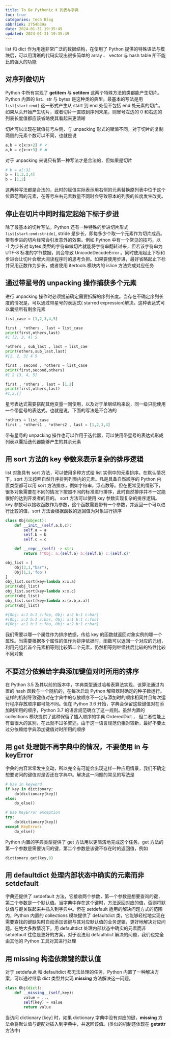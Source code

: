 ```yaml
---
title: To Be Pythonic Ⅱ 列表与字典
toc: true
categories: Tech Blog
abbrlink: 2754b39a
date: 2024-01-31 19:35:49
updated: 2024-01-31 19:35:49
---
```


list 和 dict 作为用途非常广泛的数据结构，在使用了 Python 提供的特殊语法与模块后，可以用清晰的代码实现出很多简单的 array 、 vector 与 hash table 所不能比的强大的功能

<!--more-->

## 对序列做切片

Python 中所有实现了 __getitem__ 与 __setitem__ 这两个特殊方法的类都能产生切片。Python 内置的 list、str 与 bytes 是这种类的典型。最基本的写法是用 `list[start:end]` 这一形式产生从 start 到 end 处但不包括 end 处元素的切片。如果从头开始产生切片，或者切片一直取到序列末尾，则冒号左边的 0 和右边的列表长度值都应该省略使其看起来更清晰

切片可以出现在赋值符号左侧，与 unpacking 形式的赋值不同，对于切片的复制两侧的元素个数可以不同，也就是说

```Python
a,b = c[x:x+2] # ✔
a,b = c[x:x+3] # ❌
```

对于 unpacking 来说只有第一种写法才是合法的，但如果是切片

```Python
# b = a[:3]
b = [1,2,3,4]
b = [1,2]
```

这两种写法都是合法的，此时的赋值实际表示用右侧的元素替换原列表中位于这个位置范围的元素，在等号左右元素数量不同时会导致原本的列表的长度发生改变。

## 停止在切片中同时指定起始下标于步进

除了最基本的切片写法，Python 还有一种特殊的步进切片形式 `list[start:end:stride]`, stride 是步长，即每多少个取一个元素作为切片成员。带有步进的切片经常会引发意外的效果。例如 Python 中有一个常见的技巧，以 -1 为步长对 bytes 类型的字符串做切片就能将字符串翻转过来，但若该字符串为 UTF-8 标准的字节数据，则会导致 UnicodeDecodeError 。同时使用起止下标和步进会让切片会增大阅读程序时的思考负担。如果要使用步进，最好省略起止下标并采用正数作为步长，或者使用 itertools 模块内的 islice 方法完成对应任务

## 通过带星号的 unpacking 操作捕获多个元素

进行 unpacking 操作时必须提前确定需要拆解的序列长度。当存在不确定序列长度的情况是，可以通过带星号的表达式( starred expression)解决。这种表达式可以囊括所有剩余元素

```Python
list_case = [1,2,3,4,5]

first , *others , last = list_case
print(first,others,last)
#1 [2, 3, 4] 5

*others , sub_last , last = list_cae
print(others,sub_last,last)
#[1, 2, 3] 4 5

first , second , *others = list_case
print(first,second,others)
#1 2 [3, 4, 5]

first , *others , last = [1,2]
print(first,others,last)
#1,2,[]
```

星号表达式需要搭配其他变量一同使用，以及对于单层结构来说，同一级只能使用一个带星号的表达式。也就是说，下面的写法是不合法的

```Python
*others = list_case
first , *others1 , *others2 , last = [1,2,3,4]
```

带有星号的 unpacking 操作也可以作用于迭代器，可以使用带星号的表达式形成列表以囊括迭代器能够产生的其余元素

## 用 sort 方法的 key 参数来表示复杂的排序逻辑

list 对象具有 sort 方法，可以使用多种方式给 list 实例中的元素排序。在默认情况下，sort 方法按照自然升序排列列表内的元素。凡是具备自然顺序的 Python 内置类型都可以用 sort 方法排序，例如字符串，浮点数等。但在更常见的情形下，很多对象需要在不同的情况下按照不同的标准进行排序，此时自然排序并不一定能很好的达到开发者的目的。 sort 方法可以使用 key 参数实现复杂的排序逻辑。key 参数可以接收函数作为参数，这个函数需要带有一个参数，并返回一个可以进行比较的值，sort 方法会根据函数的返回值为对象进行排序

```Python
class Obj(object):
    def __init__(self,a,b,c):
        self.a = a
        self.b = b
        self.c = c

    def __repr__(self) -> str:
        return f"Obj: a:{self.a} b:{self.b} c:{self.c}"

obj_list = [
    Obj(2,1,"bar"),
    Obj(1,1,'foo')
]
obj_list.sort(key=lambda x:x.a)
print(obj_list)
obj_list.sort(key=lambda x:x.c)
print(obj_list)
obj_list.sort(key=lambda x:(x.b,x.a))
print(obj_list)

#[Obj: a:1 b:1 c:foo, Obj: a:2 b:1 c:bar]
#[Obj: a:2 b:1 c:bar, Obj: a:1 b:1 c:foo]
#[Obj: a:1 b:1 c:foo, Obj: a:2 b:1 c:bar]
```

我们需要以哪一个属性作为排序依据，传给 key 的函数就返回对象实例的哪一个属性。当需要根据多个属性的值作为排序依据时，函数可以返回一个对应的元组，利用元组若首个元素相等则比较第二个元素，仍然相等则继续往后比较的特性比较不同对象

## 不要过分依赖给字典添加键值对时所用的排序

在 Python 3.5 及其以前的版本中，字典类型通过哈希表算法实现，该算法通过内置的 hash 函数与一个随机的，在每次启动 Python 解释器时确定的种子数运行。这样的机制导致键值对在字典中的存放顺序不一定与添加时的顺序相同并且每次运行程序存放顺序都可能不同。但在 Python 3.6 开始，字典会保留这些键值对在添加时所用的顺序，Python 3.7 的语言规范确立了这一规则。虽然内置的 collections 模块提供了这种保留了插入顺序的字典 OrderedDict ， 但二者性能上有着很大的区别，在此就不过多赘述。由于这一语言规范仍相对较新，最好不要太过分依赖给字典添加键值对时所用的顺序

## 用 get 处理键不再字典中的情况，不要使用 in 与 keyError

字典的内容常常发生变动，所以完全有可能会出现这样一种应用情景，我们不确定想要访问的键值对是否还在字典中。解决这一问题的常见的写法是

```Python
# Use in keyword
if key in dictionary:
    do(dictionary[key])
else:
    do_else()

# Use KeyError exception
try:
    do(dictionary[key])
except KeyError:
    do_else()
```

Python 内置的字典类型提供了 get 方法用以更简洁地完成这个任务。get 方法的第一个参数是需要访问的键，第二个参数是该键不存在时的返回值，例如

```Python
dictionary.get(key,0)
```

## 用 defaultdict 处理内部状态中确实的元素而非 setdefault

字典还提供了 setdefault 方法，它接收两个参数，第一个参数是想要查询的键，第二个参数是一个默认值。当字典中存在这个键时，方法返回对应的值，否则将默认值与键关联起来并插入到字典中。但在 setdefault 适用的解决问题方式的范围内，Python 内置的 collections 模块提供了 defaultdict 类，它能够轻松地实现在需要查找的键缺失时自动添加该键与其对应默认值的业务逻辑，更好地解决对应问题。在绝大多数情况下，用 defaultdict 处理内部状态中确实的元素而非 setdefault 往往是更好的方案，对于没法用 defaultdict 解决的问题，我们也完全由其他的 Python 工具对其进行处理

## 用 __missing__ 构造依赖键的默认值

对于 setdefault 和 defaultdict 都无法处理的任务，Python 内置了一种解决方案，可以通过继承 dict 类型并实现 __missing__ 方法解决这一问题。

```Python
class Obj(dict):
    def __missing__(self,key):
        value = ...
        self[key] = value
        return value
```

当访问 dictionary [key] 时，如果 dictionary 字典中没有对应的键，__missing__ 方法会将默认值与键配对插入到字典中，并返回该值。(类似的机制还体现在 __getattr__ 方法中)
